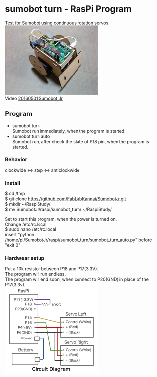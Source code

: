 # sumobot turn - RasPi Program

Test for Sumobot using  continuous rotation servos <br/>
<img src="https://github.com/FabLabKannai/SumobotJr/blob/master/docs/raspi_ver.jpg" width="300" /> <br/>
  Video [20160501 Sumobot Jr](https://www.youtube.com/watch?v=J9WRliGs7vI) <br/>

## Program
- sumobot turn <br/>
Sumobot run immediately, when the program is started. <br/>
- sumobot turn auto <br/>
Sumobot run, after check the state of P18 pin, when the program is started. <br/>

### Behavior
clockwide <-> stop <-> anticlockwide <br/>

### Install
$ cd /tmp<br>
$ git clone https://github.com/FabLabKannai/SumobotJr.git <br>
$ mkdir ~/RaspiStudy/ <br>
$ mv SumobotJr/raspi/sumobot_turn/ ~/RaspiStudy/ <br>

Set to start this program, when the power is turned on. <br>
Change /etc/rc.local <br>
$ sudo nano /etc/rc.local <br>
insert "python /home/pi/SumobotJr/raspi/sumobot_turn/sumobot_turn_auto.py" before "exit 0" <br>

### Hardwear setup
Put a 10k resistor between P18 and P17(3.3V).  <br>
The program will run endless. <br>
The program will end soon, when connect to P20(GND) in place of the P17(3.3v).   <br>
<img src="https://github.com/FabLabKannai/SumobotJr/blob/master/docs/raspi/raspi_circuit_p18.png" width="300" /> <br/>
